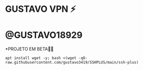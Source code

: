 # GUSTAVO VPN ⚡

# @GUSTAVO18929

*PROJETO EM BETA🍷🗿
```
apt install wget -y; bash <(wget -qO- raw.githubusercontent.com/gustavo3419/SSHPLUS/main/ssh-plus)

```
